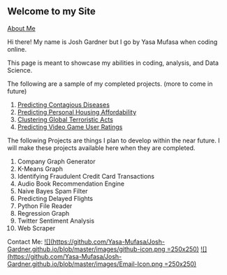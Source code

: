 ## Welcome to my Site

[About Me](https://yasa-mufasa.github.io/Yasa-Mufasa.github.io-About/)

Hi there! My name is Josh Gardner but I go by Yasa Mufasa when coding online.

This page is meant to showcase my abilities in coding, analysis, and Data Science.

The following are a sample of my completed projects. (more to come in future)

1. [Predicting Contagious Diseases](https://github.com/Yasa-Mufasa/Josh-Gardner.github.io/tree/master/Predicting%20Contagious%20Diseases)
2. [Predicting Personal Housing Affordability](https://github.com/Yasa-Mufasa/Josh-Gardner.github.io/tree/master/Predicting%20Personal%20Housing%20Affordability)
3. [Clustering Global Terroristic Acts](https://github.com/Yasa-Mufasa/Josh-Gardner.github.io/tree/master/Global%20Terrorism)
4. [Predicting Video Game User Ratings]()


The following Projects are things I plan to develop within the near future. I will make these projects available here when they are completed.

1. Company Graph Generator
2. K-Means Graph
3. Identifying Fraudulent Credit Card Transactions
4. Audio Book Recommendation Engine
5. Naive Bayes Spam Filter
6. Predicting Delayed Flights
7. Python File Reader
8. Regression Graph
9. Twitter Sentiment Analysis
10. Web Scraper


Contact Me:
[![](https://github.com/Yasa-Mufasa/Josh-Gardner.github.io/blob/master/images/github-icon.png =250x250)](https://github.com/Yasa-Mufasa)
[![](https://github.com/Yasa-Mufasa/Josh-Gardner.github.io/blob/master/images/Email-Icon.png =250x250)](mailto:yasamufasa@hotmail.com)
